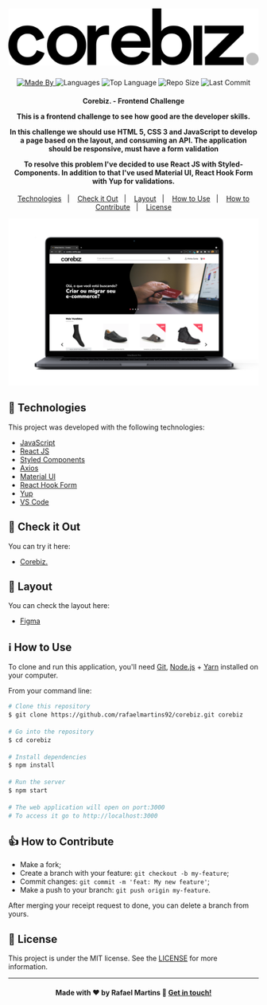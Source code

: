 <h1 align="center">
    <img alt="Logo" src="public/site-logo-corebiz-preto-cinza.svg" />
    <br>
</h1>

<p align="center">
  <a href="https://www.linkedin.com/in/rafael-martins92/">
  <img alt="Made By" src="https://img.shields.io/static/v1?label=Made%20By&message=Rafael%20Martins&color=orange&style=for-the-badge">
	</a>
  
  <img alt="Languages" src="https://img.shields.io/github/languages/count/rafaelmartins92/corebiz?style=for-the-badge">
  
  <img alt="Top Language" src="https://img.shields.io/github/languages/top/rafaelmartins92/corebiz?style=for-the-badge">
  
  <img alt="Repo Size" src="https://img.shields.io/github/repo-size/rafaelmartins92/corebiz?style=for-the-badge">
  
  <img alt="Last Commit" src="https://img.shields.io/github/last-commit/rafaelmartins92/corebiz?style=for-the-badge">
</p>

<h4 align="center">
  <p>Corebiz. - Frontend Challenge</p>
  
  <p>This is a frontend challenge to see how good are the developer skills.</p>
  
  <p>In this challenge we should use HTML 5, CSS 3 and JavaScript to develop a page based on the layout, and consuming an API. The application should be responsive, must have a form validation</p>

  <p>To resolve this problem I've decided to use React JS with Styled-Components. In addition to that I've used Material UI, React Hook Form with Yup for validations. </p>
</h4>


<p align="center">
  <a href="#rocket-technologies">Technologies</a>&nbsp;&nbsp;&nbsp;|&nbsp;&nbsp;&nbsp;
  <a href="#eyes-check-it-out">Check it Out</a>&nbsp;&nbsp;&nbsp;|&nbsp;&nbsp;&nbsp;
  <a href="#art-layout">Layout</a>&nbsp;&nbsp;&nbsp;|&nbsp;&nbsp;&nbsp;
  <a href="#information_source-how-to-use">How to Use</a>&nbsp;&nbsp;&nbsp;|&nbsp;&nbsp;&nbsp;
  <a href="#thumbsup-how-to-contribute">How to Contribute</a>&nbsp;&nbsp;&nbsp;|&nbsp;&nbsp;&nbsp;
  <a href="#memo-license">License</a>
</p>

<p align="center">
  <img alt="Scene" src="public/github-scene---corebiz.@2x.png">
</p>

## :rocket: Technologies

This project was developed with the following technologies:

-  [JavaScript](https://developer.mozilla.org/pt-BR/docs/Web/JavaScript)
-  [React JS](https://reactjs.org/docs/getting-started.html)
-  [Styled Components](https://styled-components.com/)
- [Axios](https://github.com/axios/axios)
-  [Material UI](https://material-ui.com/)
-  [React Hook Form](https://react-hook-form.com/)
-  [Yup](https://github.com/jquense/yup)
-  [VS Code][vc]

## :eyes: Check it Out

You can try it here:

-  [Corebiz.](https://corebiz.netlify.app/)

## :art: Layout

You can check the layout here:

-  [Figma](https://www.figma.com/file/awhTJyKgrjEOqPHUrrFBv0/Corebiz---Frontend-Challenge?node-id=0%3A1)

## :information_source: How to Use

To clone and run this application, you'll need [Git](https://git-scm.com), [Node.js][nodejs] + [Yarn][yarn] installed on your computer.

From your command line:

```bash
# Clone this repository
$ git clone https://github.com/rafaelmartins92/corebiz.git corebiz

# Go into the repository
$ cd corebiz

# Install dependencies
$ npm install

# Run the server
$ npm start

# The web application will open on port:3000
# To access it go to http://localhost:3000 
```

## :thumbsup: How to Contribute

-  Make a fork;
-  Create a branch with your feature: `git checkout -b my-feature`;
-  Commit changes: `git commit -m 'feat: My new feature'`;
-  Make a push to your branch: `git push origin my-feature`.

After merging your receipt request to done, you can delete a branch from yours.

## :memo: License
This project is under the MIT license. See the [LICENSE](https://github.com/rafaelmartins92/corebiz/blob/master/LICENSE) for more information.

---
<h4 align="center">
    Made with ♥ by Rafael Martins 👋 <a href="https://www.linkedin.com/in/rafael-martins92/" target="_blank">Get in touch!</a>
</h4>

[nodejs]: https://nodejs.org/
[yarn]: https://yarnpkg.com/
[git]: https://git-scm.com
[vc]: https://code.visualstudio.com/